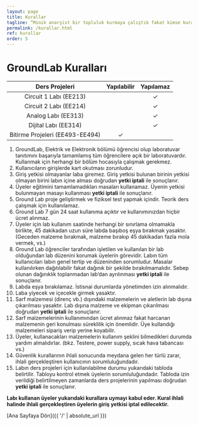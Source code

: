 ```yaml
---
layout: page
title: Kurallar
tagline: “Minik anarşist bir topluluk kurmaya çalıştık fakat kimse kurallara uymadı."
permalink: /kurallar.html
ref: kurallar
order: 5
---
```

<h1>GroundLab Kuralları</h1>

| Ders Projeleri | Yapılabilir | Yapılamaz |
| :---: | :---: | :---: |
| Circuit 1 Labı (EE213) |   | ✓ |
| Circuit 2 Labı (EE214) |   | ✓ |
| Analog Labı (EE313) |   | ✓ |
| Dijital Labı (EE314) |   | ✓ |
| Bitirme Projeleri (EE493-EE494) | ✓ |   |
    
</p>          
                   
1.	GroundLab, Elektrik ve Elektronik bölümü öğrencisi olup laboratuvar tanıtımını başarıyla tamamlamış tüm öğrencilere açık bir laboratuvardır. Kullanmak için herhangi bir bölüm hocasıyla çalışmak gerekmez.
2.	Kullanıcıların girişlerde kart okutması zorunludur.
3.	Giriş yetkisi olmayanlar laba giremez. Giriş yetkisi bulunan birinin yetkisi olmayan birini labın içine alması doğrudan **yetki iptali** ile sonuçlanır.
4.	Üyeler eğitimini tamamlamadıkları masaları kullanamaz. Üyenin yetkisi bulunmayan masayı kullanması **yetki iptali** ile sonuçlanır.
5.	Ground Lab proje geliştirmek ve fiziksel test yapmak içindir. Teorik ders çalışmak için kullanılamaz.
6.	Ground Lab 7 gün 24 saat kullanıma açıktır ve kullanımınızdan hiçbir ücret alınmaz.
7.	Üyeler için lab kullanım saatinde herhangi bir sınırlama olmamakla birlikte, 45 dakikadan uzun süre labda başıboş eşya bırakmak yasaktır. (Geceden malzeme bırakmak, malzeme bırakıp 45 dakikadan fazla mola vermek, vs.)
8.	Ground Lab öğrenciler tarafından işletilen ve kullanılan bir lab olduğundan lab düzenini korumak üyelerin görevidir.  Labın tüm kullanıcıları labın genel tertip ve düzeninden sorumludur. Masalar kullanılırken dağıtılabilir fakat dağınık bir şekilde bırakılmamalıdır. Sebep olunan dağınıklık toplanmadan lab’dan ayrılınması **yetki iptali** ile sonuçlanır.
9.	Labda eşya bırakılamaz. İstisnai durumlarda yönetimden izin alınmalıdır.
10.	Laba yiyecek ve içecekle girmek yasaktır.
11.	Sarf malzemesi (direnç vb.) dışındaki malzemelerin ve aletlerin lab dışına çıkarılması yasaktır. Lab dışına malzeme ve ekipman çıkarılması doğrudan **yetki iptali** ile sonuçlanır.
12.	Sarf malzemelerinin kullanımından ücret alınmaz fakat harcanan malzemenin geri konulması süreklilik için önemlidir. Üye kullandığı malzemeleri sipariş verip yerine koyabilir.
13.	Üyeler, kullanacakları malzemelerin kullanım şeklini bilmedikleri durumda yardım almalıdırlar. (bkz. Testere, power supply, sıcak hava tabancası vs.)
14.	Güvenlik kurallarının ihlali sonucunda meydana gelen her türlü zarar, ihlali gerçekleştiren kullanıcının sorumluluğundadır.
15.	Labın ders projeleri için kullanılabilme durumu yukarıdaki tabloda belirtilir. Tabloyu kontrol etmek üyelerin sorumluluğundadır. Tabloda izin verildiği belirtilmeyen zamanlarda ders projelerinin yapılması doğrudan **yetki iptali** ile sonuçlanır.


**Labı kullanan üyeler yukarıdaki kurallara uymayı kabul eder. Kural ihlali halinde ihlali gerçekleştiren üyelerin giriş yetkisi iptal edilecektir.**

[Ana Sayfaya Dön]({{ '/' | absolute_url }})
